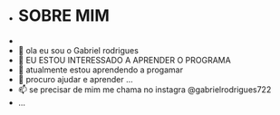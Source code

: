 -  # SOBRE MIM
-  
- 👋 ola eu sou o Gabriel rodrigues
- 👀 EU ESTOU INTERESSADO A APRENDER O PROGRAMA
- 🌱 atualmente estou aprendendo a progamar 
- 💞️ procuro ajudar e aprender  ...
- 📫 se precisar de mim me chama no instagra @gabrielrodrigues722
-   ...

<!---
gabrielluisrodrigues/gabrielluisrodrigues is a ✨ special ✨ repository because its `README.md` (this file) appears on your GitHub profile.
You can click the Preview link to take a look at your changes.
--->
